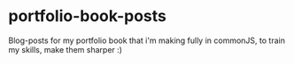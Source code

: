 # portfolio-book-posts
Blog-posts for my portfolio book that i'm making fully in commonJS, to train my skills, make them sharper :)
